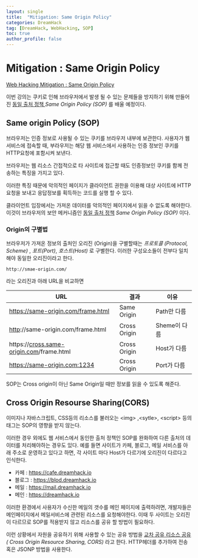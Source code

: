 ```yaml
---
layout: single
title:  "Mitigation: Same Origin Policy"
categories: DreamHack
tag: [DreamHack, WebHacking, SOP]
toc: true
author_profile: false
---
```


# Mitigation : Same Origin Policy

[Web Hacking Mitigation : Same Origin Policy](https://dreamhack.io/lecture/courses/186)

이번 강의는 쿠키로 인해 브라우저에서 발생 될 수 있는 문제들을 방지하기 위해 만들어진 <U>동일 출처 정책 </U>  *Same Origin Policy (SOP)* 를 배울 예정이다.


## Same origin Policy (SOP)

브라우저는 인증 정보로 사용될 수 있는 쿠키를 브라우저 내부에 보관한다. 사용자가 웹 서비스에 접속할 때, 부라우저는 해당 웹 서비스에서 사용하는 인증 정보인 쿠키를 HTTP요청에 포함시켜 보낸다. 

브라우저는 웹 리소스 간접적으로 타 사이트에 접근할 때도 인증정보인 쿠키를 함께 전송하는 특징을 가지고 있다.

이러한 특징 때문에 악의적인 페이지가 클라이언트 권한을 이용해 대상 사이트에 HTTP요청을 보내고 응답정보를 획득하는 코드를 실행 할 수 있다. 

클라이언트 입장에서는 가져온 데이터를 악의적인 페이지에서 읽을 수 없도록 해야한다. 이것이 브라우저의 보안 메커니즘인 <U>동일 출처 정책</U> *Same Origin Policy (SOP)* 이다.

### Origin의 구별법

브라우저가 가져온 정보의 출처인 오리진 (Origin)을 구별할때는 *프로토콜 (Protocol, Scheme)* , *포트(Port)*, *호스트(Host)* 로 구별한다. 이러한 구성요소들이 전부다 일치해야 동일한 오리진이라고 한다.

```
http://smae-origin.com/
```

라는 오리진과 아래 URL을 비교하면

|URL|결과|이유|
|---|---|---|
|https://same-origin.com/frame.html| Same Origin| Path만 다름|
|<U>http</U>://same-origin.com/frame.html| Cross Origin| Sheme이 다름|
|https://<U>cross.same-origin.com</U>/frame.html| Cross Origin| Host가 다름|
|https://same-origin.com:1234| Cross Origin| Port가 다름|


SOP는 Cross origin이 아닌 Same Origin일 때만 정보를 읽을 수 있도록 해준다. 


## Cross Origin Resourse Sharing(CORS)

이미지나 자바스크립트, CSS등의 리소스를 불러오는 \<img> ,\<sytle>, \<script> 등의 태그는 SOP의 영향을 받지 않는다.

이러한 경우 외에도 웹 서비스에서 동인한 출처 정책인 SOP를 완화하여 다른 출처의 데이터를 처리해야하는 경우도 있다. 예를 들면 사이트가 카페, 블로그, 메일 서비스를 아래 주소로 운영하고 있다고 하면, 각 사이트 마다 Host가 다르기에 오리진이 다르다고 인식한다.

* 카페 : https://cafe.dreamhack.io
* 블로그 : https://blod.dreamhack.io
* 메일 : https://mail.dreamhack.io
* 메인 : https://dreamhack.io

이러한 환경에서 사용자가 수신한 메일의 갯수를 메인 페이지에  출력하려면, 개발자들은 메인페이지에서 메일서비스에 관련된 리소스를 요청해야한다. 이때 두 사이트는 오리진이 다르므로 SOP를 적용받지 않고 리소스를 공유 할 방법이 필요하다.

이런 상황에서 자원을 공유하기 위해 사용할 수 있는 공유 방법을 <U> 교차 공유 리소스 공유</U> *( Cross Origin Resource Sharing, CORS)* 라고 한다. HTTP헤더를 추가하여 전송 혹은 JSONP 방법을 사용한다.


